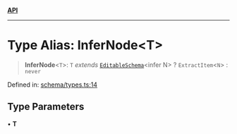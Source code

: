 [**API**](../API.md)

***

# Type Alias: InferNode\<T\>

> **InferNode**\<`T`\>: `T` *extends* [`EditableSchema`](../interfaces/EditableSchema.md)\<infer N\> ? `ExtractItem`\<`N`\> : `never`

Defined in: [schema/types.ts:14](https://github.com/inokawa/edix/blob/131b1e7d8f29930f3bf50bbd826431898e430ef2/src/core/schema/types.ts#L14)

## Type Parameters

• **T**
